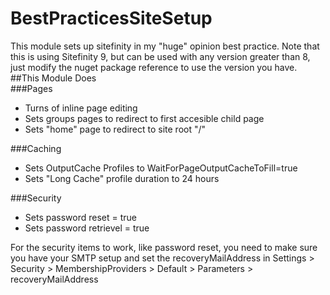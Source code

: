 # BestPracticesSiteSetup
This module sets up sitefinity in my "huge" opinion best practice. Note that this is using Sitefinity 9, but can be used with any version greater than 8, just modify the nuget package reference to use the version you have.
##This Module Does  
###Pages
* Turns of inline page editing<br/>
* Sets groups pages to redirect to first accesible child page<br/>
* Sets "home" page to redirect to site root "/"  

###Caching
* Sets OutputCache Profiles to WaitForPageOutputCacheToFill=true<br/>
* Sets "Long Cache" profile duration to 24 hours  

###Security
* Sets password reset = true<br/>
* Sets password retrievel = true<br/>

For the security items to work, like password reset, you need to make sure you have your SMTP setup and set the recoveryMailAddress in Settings > Security > MembershipProviders > Default > Parameters > recoveryMailAddress
